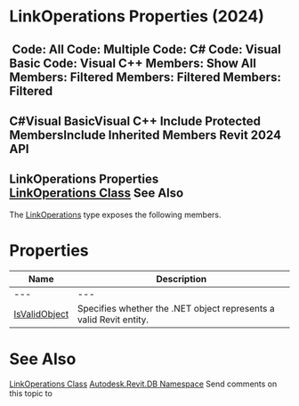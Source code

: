 # LinkOperations Properties (2024)

﻿
 Code: All Code: Multiple Code: C# Code: Visual Basic Code: Visual C++  Members: Show All Members: Filtered Members: Filtered Members: Filtered   
---  
C#Visual BasicVisual C++
Include Protected MembersInclude Inherited Members
Revit 2024 API  
---  
LinkOperations Properties  
[LinkOperations Class](882834db-0bdc-4a40-ac75-4135d27bfb46.md "LinkOperations Class") See Also  
---  
The [LinkOperations](882834db-0bdc-4a40-ac75-4135d27bfb46.md "LinkOperations Class") type exposes the following members.
# Properties
| Name | Description |
| --- | --- |
| --- | --- | --- |
| [IsValidObject](5ae89d17-e1ff-2a14-9929-562a5555d78b.md "IsValidObject Property") | Specifies whether the .NET object represents a valid Revit entity. |

# See Also
[LinkOperations Class](882834db-0bdc-4a40-ac75-4135d27bfb46.md "LinkOperations Class")
[Autodesk.Revit.DB Namespace](87546ba7-461b-c646-cbb1-2cb8f5bff8b2.md "Autodesk.Revit.DB Namespace")
Send comments on this topic to 